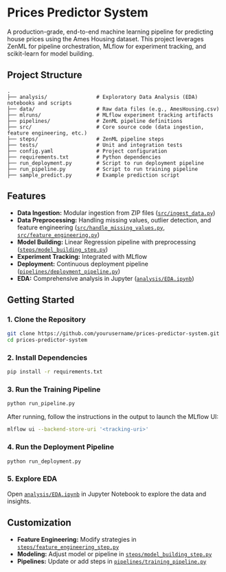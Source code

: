 # Prices Predictor System

A production-grade, end-to-end machine learning pipeline for predicting house prices using the Ames Housing dataset. This project leverages ZenML for pipeline orchestration, MLflow for experiment tracking, and scikit-learn for model building.

## Project Structure

```
.
├── analysis/                # Exploratory Data Analysis (EDA) notebooks and scripts
├── data/                    # Raw data files (e.g., AmesHousing.csv)
├── mlruns/                  # MLflow experiment tracking artifacts
├── pipelines/               # ZenML pipeline definitions
├── src/                     # Core source code (data ingestion, feature engineering, etc.)
├── steps/                   # ZenML pipeline steps
├── tests/                   # Unit and integration tests
├── config.yaml              # Project configuration
├── requirements.txt         # Python dependencies
├── run_deployment.py        # Script to run deployment pipeline
├── run_pipeline.py          # Script to run training pipeline
├── sample_predict.py        # Example prediction script
```

## Features

- **Data Ingestion:** Modular ingestion from ZIP files ([`src/ingest_data.py`](src/ingest_data.py))
- **Data Preprocessing:** Handling missing values, outlier detection, and feature engineering ([`src/handle_missing_values.py`](src/handle_missing_values.py), [`src/feature_engineering.py`](src/feature_engineering.py))
- **Model Building:** Linear Regression pipeline with preprocessing ([`steps/model_building_step.py`](steps/model_building_step.py))
- **Experiment Tracking:** Integrated with MLflow
- **Deployment:** Continuous deployment pipeline ([`pipelines/deployment_pipeline.py`](pipelines/deployment_pipeline.py))
- **EDA:** Comprehensive analysis in Jupyter ([`analysis/EDA.ipynb`](analysis/EDA.ipynb))

## Getting Started

### 1. Clone the Repository

```sh
git clone https://github.com/yourusername/prices-predictor-system.git
cd prices-predictor-system
```

### 2. Install Dependencies

```sh
pip install -r requirements.txt
```

### 3. Run the Training Pipeline

```sh
python run_pipeline.py
```

After running, follow the instructions in the output to launch the MLflow UI:

```sh
mlflow ui --backend-store-uri '<tracking-uri>'
```

### 4. Run the Deployment Pipeline

```sh
python run_deployment.py
```

### 5. Explore EDA

Open [`analysis/EDA.ipynb`](analysis/EDA.ipynb) in Jupyter Notebook to explore the data and insights.

## Customization

- **Feature Engineering:** Modify strategies in [`steps/feature_engineering_step.py`](steps/feature_engineering_step.py)
- **Modeling:** Adjust model or pipeline in [`steps/model_building_step.py`](steps/model_building_step.py)
- **Pipelines:** Update or add steps in [`pipelines/training_pipeline.py`](pipelines/training_pipeline.py)
